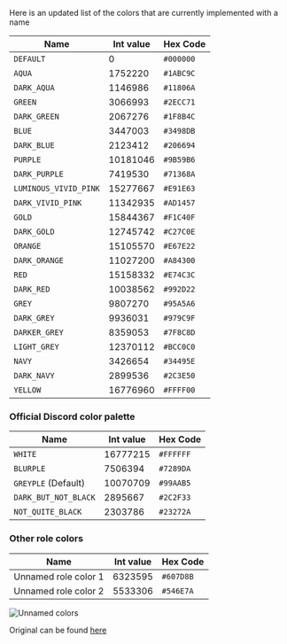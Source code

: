 Here is an updated list of the colors that are currently implemented with a name

Name                             | Int value | Hex Code
---------------------------|-----------|-----------
`DEFAULT`                        | 0              | `#000000`
`AQUA`                            | 1752220   | `#1ABC9C`
`DARK_AQUA`                  | 1146986   | `#11806A`
`GREEN`                           | 3066993   | `#2ECC71`
`DARK_GREEN`                 | 2067276   | `#1F8B4C`
`BLUE`                               | 3447003   | `#3498DB`
`DARK_BLUE`                    | 2123412   | `#206694`
`PURPLE`                           | 10181046  | `#9B59B6`
`DARK_PURPLE`                | 7419530   | `#71368A`
`LUMINOUS_VIVID_PINK` | 15277667  | `#E91E63`
`DARK_VIVID_PINK`          | 11342935  | `#AD1457`
`GOLD`                             | 15844367  | `#F1C40F`
`DARK_GOLD`                  | 12745742  | `#C27C0E`
`ORANGE`                        | 15105570  | `#E67E22`
`DARK_ORANGE`             | 11027200  | `#A84300`
`RED`                               | 15158332  | `#E74C3C`
`DARK_RED`                    | 10038562  | `#992D22`
`GREY`                             | 9807270   | `#95A5A6`
`DARK_GREY`                  | 9936031   | `#979C9F`
`DARKER_GREY`              | 8359053   | `#7F8C8D`
`LIGHT_GREY`                 | 12370112  | `#BCC0C0`
`NAVY`                            | 3426654   | `#34495E`
`DARK_NAVY`                 | 2899536   | `#2C3E50`
`YELLOW`                       | 16776960  | `#FFFF00`

### Official Discord color palette

Name                               | Int value | Hex Code
----------------------------|-----------|-----------
`WHITE`                            | 16777215 | `#FFFFFF`
`BLURPLE`                         | 7506394   | `#7289DA`
`GREYPLE` (Default)          | 10070709 | `#99AAB5`
`DARK_BUT_NOT_BLACK` | 2895667   | `#2C2F33`
`NOT_QUITE_BLACK`        | 2303786   | `#23272A`

### Other role colors

Name                         | Int value | Hex Code
------------------------|-----------|-----------
Unnamed role color 1 | 6323595 | `#607D8B`
Unnamed role color 2 | 5533306 | `#546E7A`

![Unnamed colors](https://user-images.githubusercontent.com/8020752/110257517-97024200-7f9e-11eb-9ff0-9a03fa573de9.png)

                  
Original can be found [here](https://gist.github.com/thomasbnt/b6f455e2c7d743b796917fa3c205f812#file-code_colors_discordjs-md)